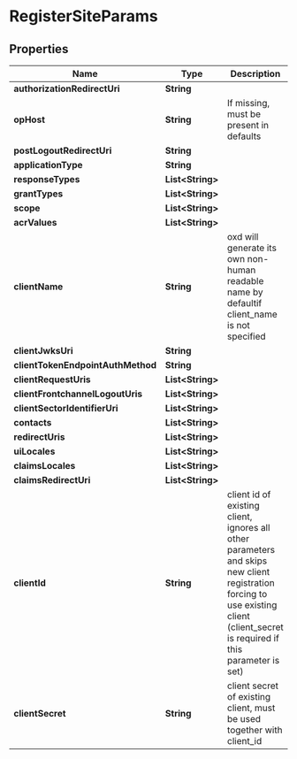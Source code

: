 
# RegisterSiteParams

## Properties
Name | Type | Description | Notes
------------ | ------------- | ------------- | -------------
**authorizationRedirectUri** | **String** |  | 
**opHost** | **String** | If missing, must be present in defaults |  [optional]
**postLogoutRedirectUri** | **String** |  |  [optional]
**applicationType** | **String** |  |  [optional]
**responseTypes** | **List&lt;String&gt;** |  |  [optional]
**grantTypes** | **List&lt;String&gt;** |  |  [optional]
**scope** | **List&lt;String&gt;** |  |  [optional]
**acrValues** | **List&lt;String&gt;** |  |  [optional]
**clientName** | **String** | oxd will generate its own non-human readable name by defaultif client_name is not specified |  [optional]
**clientJwksUri** | **String** |  |  [optional]
**clientTokenEndpointAuthMethod** | **String** |  |  [optional]
**clientRequestUris** | **List&lt;String&gt;** |  |  [optional]
**clientFrontchannelLogoutUris** | **List&lt;String&gt;** |  |  [optional]
**clientSectorIdentifierUri** | **List&lt;String&gt;** |  |  [optional]
**contacts** | **List&lt;String&gt;** |  |  [optional]
**redirectUris** | **List&lt;String&gt;** |  |  [optional]
**uiLocales** | **List&lt;String&gt;** |  |  [optional]
**claimsLocales** | **List&lt;String&gt;** |  |  [optional]
**claimsRedirectUri** | **List&lt;String&gt;** |  |  [optional]
**clientId** | **String** | client id of existing client, ignores all other parameters and skips new client registration forcing to use existing client (client_secret is required if this parameter is set) |  [optional]
**clientSecret** | **String** | client secret of existing client, must be used together with client_id |  [optional]



